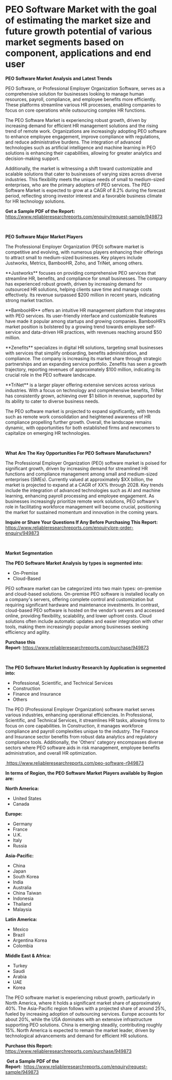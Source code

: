 <p><h1>PEO Software Market with the goal of estimating the market size and future growth potential of various market segments based on component, applications and end user</h1></p><p><strong>PEO Software Market Analysis and Latest Trends</strong></p>
<p><p>PEO Software, or Professional Employer Organization Software, serves as a comprehensive solution for businesses looking to manage human resources, payroll, compliance, and employee benefits more efficiently. These platforms streamline various HR processes, enabling companies to focus on core operations while outsourcing complex HR functions.</p><p>The PEO Software Market is experiencing robust growth, driven by increasing demand for efficient HR management solutions and the rising trend of remote work. Organizations are increasingly adopting PEO software to enhance employee engagement, improve compliance with regulations, and reduce administrative burdens. The integration of advanced technologies such as artificial intelligence and machine learning in PEO solutions is enhancing their capabilities, allowing for greater analytics and decision-making support.</p><p>Additionally, the market is witnessing a shift toward customizable and scalable solutions that cater to businesses of varying sizes across diverse industries. This flexibility meets the unique needs of small to medium-sized enterprises, who are the primary adopters of PEO services. The PEO Software Market is expected to grow at a CAGR of 8.2% during the forecast period, reflecting strong investor interest and a favorable business climate for HR technology solutions.</p></p>
<p><strong>Get a Sample PDF of the Report:&nbsp;</strong> <a href="https://www.reliableresearchreports.com/enquiry/request-sample/949873?utm_campaign=2677&utm_medium=2&utm_source=Github&utm_content=ia&utm_term=16042025&utm_id=peo-software">https://www.reliableresearchreports.com/enquiry/request-sample/949873</a></p>
<p>&nbsp;</p>
<p><strong>PEO Software Major Market Players</strong></p>
<p><p>The Professional Employer Organization (PEO) software market is competitive and evolving, with numerous players enhancing their offerings to attract small to medium-sized businesses. Key players include Justworks, Metrics, BambooHR, Zoho, and TriNet, among others.</p><p>**Justworks** focuses on providing comprehensive PEO services that streamline HR, benefits, and compliance for small businesses. The company has experienced robust growth, driven by increasing demand for outsourced HR solutions, helping clients save time and manage costs effectively. Its revenue surpassed $200 million in recent years, indicating strong market traction.</p><p>**BambooHR** offers an intuitive HR management platform that integrates with PEO services. Its user-friendly interface and customizable features have made it popular among startups and growing companies. BambooHR’s market position is bolstered by a growing trend towards employee self-service and data-driven HR practices, with revenues reaching around $50 million.</p><p>**Zenefits** specializes in digital HR solutions, targeting small businesses with services that simplify onboarding, benefits administration, and compliance. The company is increasing its market share through strategic partnerships and an expanding service portfolio. Zenefits has seen a growth trajectory, reporting revenues of approximately $100 million, indicating its crucial role in the PEO software landscape.</p><p>**TriNet** is a larger player offering extensive services across various industries. With a focus on technology and comprehensive benefits, TriNet has consistently grown, achieving over $1 billion in revenue, supported by its ability to cater to diverse business needs.</p><p>The PEO software market is projected to expand significantly, with trends such as remote work consolidation and heightened awareness of HR compliance propelling further growth. Overall, the landscape remains dynamic, with opportunities for both established firms and newcomers to capitalize on emerging HR technologies.</p></p>
<p>&nbsp;</p>
<p><strong>What Are The Key Opportunities For PEO Software Manufacturers?</strong></p>
<p><p>The Professional Employer Organization (PEO) software market is poised for significant growth, driven by increasing demand for streamlined HR functions and compliance management among small and medium-sized enterprises (SMEs). Currently valued at approximately $XX billion, the market is projected to expand at a CAGR of XX% through 2028. Key trends include the integration of advanced technologies such as AI and machine learning, enhancing payroll processing and employee engagement. As businesses increasingly prioritize remote work solutions, PEO software's role in facilitating workforce management will become crucial, positioning the market for sustained momentum and innovation in the coming years.</p></p>
<p><strong>Inquire or Share Your Questions If Any Before Purchasing This Report:</strong> <a href="https://www.reliableresearchreports.com/enquiry/pre-order-enquiry/949873?utm_campaign=2677&utm_medium=2&utm_source=Github&utm_content=ia&utm_term=16042025&utm_id=peo-software">https://www.reliableresearchreports.com/enquiry/pre-order-enquiry/949873</a></p>
<p>&nbsp;</p>
<p><strong>Market Segmentation</strong></p>
<p><strong>The PEO Software Market Analysis by types is segmented into:</strong></p>
<p><ul><li>On-Premise</li><li>Cloud-Based</li></ul></p>
<p><p>PEO software market can be categorized into two main types: on-premise and cloud-based solutions. On-premise PEO software is installed locally on a company's servers, offering complete control and customization but requiring significant hardware and maintenance investments. In contrast, cloud-based PEO software is hosted on the vendor’s servers and accessed online, providing flexibility, scalability, and lower upfront costs. Cloud solutions often include automatic updates and easier integration with other tools, making them increasingly popular among businesses seeking efficiency and agility.</p></p>
<p><strong>Purchase this Report:&nbsp;</strong><a href="https://www.reliableresearchreports.com/purchase/949873?utm_campaign=2677&utm_medium=2&utm_source=Github&utm_content=ia&utm_term=16042025&utm_id=peo-software">https://www.reliableresearchreports.com/purchase/949873</a></p>
<p>&nbsp;</p>
<p><strong>The PEO Software Market Industry Research by Application is segmented into:</strong></p>
<p><ul><li>Professional, Scientific, and Technical Services</li><li>Construction</li><li>Finance and Insurance</li><li>Others</li></ul></p>
<p><p>The PEO (Professional Employer Organization) software market serves various industries, enhancing operational efficiencies. In Professional, Scientific, and Technical Services, it streamlines HR tasks, allowing firms to focus on core capabilities. In Construction, it manages workforce compliance and payroll complexities unique to the industry. The Finance and Insurance sector benefits from robust data analytics and regulatory compliance tools. Additionally, the 'Others' category encompasses diverse sectors where PEO software aids in risk management, employee benefits administration, and overall HR optimization.</p></p>
<p><a href="https://www.reliableresearchreports.com/peo-software-r949873?utm_campaign=2677&utm_medium=2&utm_source=Github&utm_content=ia&utm_term=16042025&utm_id=peo-software">&nbsp;https://www.reliableresearchreports.com/peo-software-r949873</a></p>
<p><strong>In terms of Region, the PEO Software Market Players available by Region are:</strong></p>
<p>
    <p> <strong> North America: </strong>
        <ul>
            <li>United States</li>
            <li>Canada</li>
        </ul>
        </p> 
    <p> <strong> Europe: </strong>
        <ul>
            <li>Germany</li>
            <li>France</li>
            <li>U.K.</li>
            <li>Italy</li>
            <li>Russia</li>
        </ul>
        </p> 
    <p> <strong> Asia-Pacific: </strong>
        <ul>
            <li>China</li>
            <li>Japan</li>
            <li>South Korea</li>
            <li>India</li>
            <li>Australia</li>
            <li>China Taiwan</li>
            <li>Indonesia</li>
            <li>Thailand</li>
            <li>Malaysia</li>
        </ul>
        </p> 
    <p> <strong> Latin America: </strong>
        <ul>
            <li>Mexico</li>
            <li>Brazil</li>
            <li>Argentina Korea</li>
            <li>Colombia</li>
        </ul>
        </p> 
    <p> <strong> Middle East & Africa: </strong>
        <ul>
            <li>Turkey</li>
            <li>Saudi</li>
            <li>Arabia</li>
            <li>UAE</li>
            <li>Korea</li>
        </ul>
    </p>
    </p>
<p><p>The PEO software market is experiencing robust growth, particularly in North America, where it holds a significant market share of approximately 40%. The Asia-Pacific region follows with a projected share of around 25%, fueled by increasing adoption of outsourcing services. Europe accounts for about 20%, while the USA dominates with an extensive infrastructure supporting PEO solutions. China is emerging steadily, contributing roughly 15%. North America is expected to remain the market leader, driven by technological advancements and demand for efficient HR solutions.</p></p>
<p><strong>Purchase this Report: </strong><a href="https://www.reliableresearchreports.com/purchase/949873?utm_campaign=2677&utm_medium=2&utm_source=Github&utm_content=ia&utm_term=16042025&utm_id=peo-software">https://www.reliableresearchreports.com/purchase/949873</a></p>
<p>&nbsp;<strong>Get a Sample PDF of the Report:&nbsp;&nbsp;</strong><a href="https://www.reliableresearchreports.com/enquiry/request-sample/949873?utm_campaign=2677&utm_medium=2&utm_source=Github&utm_content=ia&utm_term=16042025&utm_id=peo-software">https://www.reliableresearchreports.com/enquiry/request-sample/949873</a></p>
<p><strong></strong></p>
<p><p></p><p></p><p></p></p>